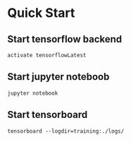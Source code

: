 # Quick Start

## Start tensorflow backend

```console
activate tensorflowLatest
```

## Start jupyter noteboob

```console
jupyter notebook
```

## Start tensorboard

```console
tensorboard --logdir=training:./logs/
```